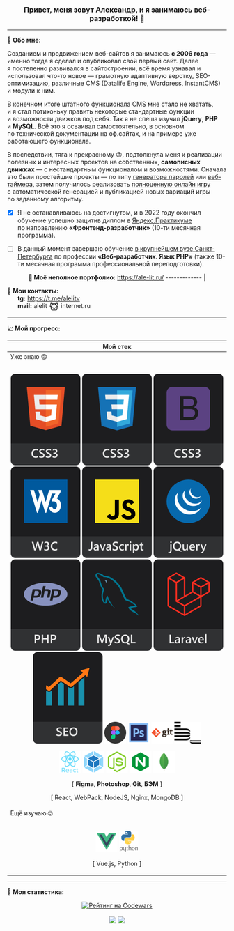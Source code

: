 <div align="center">
  
### Привет, меня зовут Александр, и&nbsp;я&nbsp;занимаюсь веб-разработкой! 👋   
</div>

---

**📝 Обо мне:**

Созданием и&nbsp;продвижением веб-сайтов я&nbsp;занимаюсь **с&nbsp;2006 года**&nbsp;&mdash; именно тогда я&nbsp;сделал и&nbsp;опубликовал свой первый сайт. Далее я&nbsp;постепенно развивался в&nbsp;сайтостроении, всё время узнавал и использовал что-то новое — грамотную адаптивную верстку, SEO-оптимизацию, различные CMS (Datalife Engine, Wordpress, InstantCMS) и&nbsp;модули к&nbsp;ним.

В&nbsp;конечном итоге штатного функционала CMS мне стало не&nbsp;хватать, и&nbsp;я&nbsp;стал потихоньку править некоторые стандартные функции и&nbsp;возможности движков под себя. Так я&nbsp;не&nbsp;спеша изучил **jQuery**, **PHP** и&nbsp;**MySQL**. Всё это я&nbsp;осваивал самостоятельно, в&nbsp;основном по&nbsp;технической документации на&nbsp;оф.сайтах, и&nbsp;на&nbsp;примере уже работающего функционала.

В&nbsp;последствии, тяга к&nbsp;прекрасному 😍, подтолкнула меня к&nbsp;реализации полезных и&nbsp;интересных проектов на&nbsp;собственных, **самописных движках**&nbsp;&mdash; с&nbsp;нестандартным функционалом и&nbsp;возможностями. Сначала это были простейшие проекты&nbsp;&mdash; по&nbsp;типу [генератора паролей](https://webutils.ru/tools/passgen/) или [веб-таймера](https://webutils.ru/tools/timer/), затем получилось реализовать [полноценную онлайн игру](http://freesudoku.ru/) с&nbsp;автоматической генерацией и&nbsp;публикацией новых вариаций игры по&nbsp;заданному алгоритму.

- [x] Я&nbsp;не&nbsp;останавливаюсь на&nbsp;достигнутом, и&nbsp;в 2022 году окончил обучение успешно защитив диплом в&nbsp;[Яндекс.Практикуме](https://practicum.yandex.ru/web/ "Сервис онлайн-образования от Яндекса") по&nbsp;направлению **&laquo;Фронтенд-разработчик&raquo;** (10-ти месячная программа).

- [ ] В&nbsp;данный момент завершаю обучение [в&nbsp;крупнейшем вузе Санкт-Петербурга](https://www.spbstu.ru/ "&laquo;Политех&raquo;") по&nbsp;профессии **&laquo;Веб-разработчик. Язык PHP&raquo;** (также 10-ти месячная программа профессиональной переподготовки).

<div align="center">
  
**🤩 Моё неполное портфолио:** https://ale-lit.ru/
------------- |
  
</div>

**📢 Мои контакты:**
<br>
&nbsp;&nbsp;&nbsp;&nbsp;&nbsp;&nbsp;**tg:** https://t.me/alelitv
<br>
&nbsp;&nbsp;&nbsp;&nbsp;&nbsp;&nbsp;**mail:** alelit[<img src="https://github.com/ale-lit/ale-lit/blob/main/icons/dog7.svg" alt="@" title="@" height="22" align="top">](#)internet.ru

---

**📈 Мой прогресс:**

<div align="center">
  
| **Мой стек** |
| --- |
| Уже знаю 😊<br><br><p align="center">[<img src="https://github.com/ale-lit/ale-lit/blob/main/icons/html5-new.svg" alt="HTML5" title="HTML5">](#_) [<img src="https://github.com/ale-lit/ale-lit/blob/main/icons/css3-new.svg" alt="CSS3" title="CSS3">](#_) [<img src="https://github.com/ale-lit/ale-lit/blob/main/icons/bootstrap-new.svg" alt="Bootstrap" title="Bootstrap">](#_) [<img src="https://github.com/ale-lit/ale-lit/blob/main/icons/w3c-new.svg" alt="W3C Validator" title="Валидная кроссбраузерная вёрстка">](#_) [<img src="https://github.com/ale-lit/ale-lit/blob/main/icons/js-new.svg" alt="JavaScript" title="JavaScript">](#_) [<img src="https://github.com/ale-lit/ale-lit/blob/main/icons/jquery-new.svg" alt="jQuery" title="jQuery">](#_) [<img src="https://github.com/ale-lit/ale-lit/blob/main/icons/php-new.svg" alt="PHP" title="PHP">](#_) [<img src="https://github.com/ale-lit/ale-lit/blob/main/icons/mysql-new.svg" alt="MySQL" title="MySQL">](#_) [<img src="https://github.com/ale-lit/ale-lit/blob/main/icons/laravel-new.svg" alt="Laravel" title="Laravel">](#_) [<img src="https://github.com/ale-lit/ale-lit/blob/main/icons/seo-new.svg" alt="SEO оптимизация и продвижение" title="SEO оптимизация и продвижение">](#_) [<img src="https://github.com/ale-lit/ale-lit/blob/main/icons/figma.svg" alt="Figma" title="Figma" height="50">](#_) [<img src="https://github.com/ale-lit/ale-lit/blob/main/icons/photoshop.svg" alt="Adobe Photoshop" title="Adobe Photoshop" height="50">](#_) [<img src="https://github.com/ale-lit/ale-lit/blob/main/icons/git.svg" alt="Git" title="Git" height="50">](#_) [<img src="https://github.com/ale-lit/ale-lit/blob/main/icons/bem.svg" alt="Методолгия БЭМ" title="Методология БЭМ" height="50">](#_)</p><p align="center">[<img src="https://github.com/ale-lit/ale-lit/blob/main/icons/react.svg" alt="React" title="React" height="50">](#_) [<img src="https://github.com/ale-lit/ale-lit/blob/main/icons/webpack.svg" alt="WebPack" title="WebPack" height="50">](#_) [<img src="https://github.com/ale-lit/ale-lit/blob/main/icons/nodejs.svg" alt="NodeJS" title="NodeJS" height="50">](#_) [<img src="https://github.com/ale-lit/ale-lit/blob/main/icons/nginx.svg" alt="Nginx" title="Nginx" height="50">](#_) [<img src="https://github.com/ale-lit/ale-lit/blob/main/icons/mongo.svg" alt="Mongo BD" title="Mongo BD" height="50">](#_) <p align="center">[ **Figma**, **Photoshop**, **Git**, **БЭМ** ]</p><p align="center">[ React, WebPack, NodeJS, Nginx, MongoDB ]</p></p>
Ещё изучаю 🤓<br><br><p align="center">[<img src="https://github.com/ale-lit/ale-lit/blob/main/icons/vue.svg" alt="Vue.js" title="Vue.js" height="50">](#_) [<img src="https://github.com/ale-lit/ale-lit/blob/main/icons/python.svg" alt="Python" title="Python" height="50">](#_) <p align="center">[ Vue.js, Python ]</p></p> |  
</div>

---
 
**🥇 Моя статистика:**
<div align="center">
  
[![Рейтинг на Codewars](https://www.codewars.com/users/AleLit/badges/large)](https://www.codewars.com/users/AleLit "Мой профиль на Codewars")
<br><br>
[<img src="https://github-readme-stats.vercel.app/api?username=ale-lit&hide=contribs&show_icons=true&border_color=c2cad0&count_private=true" height="140">](#) [<img src="https://github-readme-stats.vercel.app/api/top-langs/?username=ale-lit&layout=compact&border_color=d0d7de" height="140">](#)
</div>

